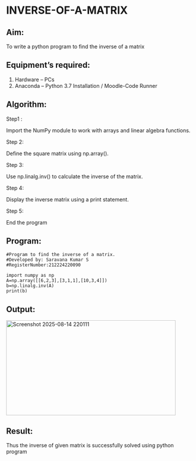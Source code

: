 # INVERSE-OF-A-MATRIX
## Aim:
To write a python program to find the inverse of a matrix
## Equipment’s required:
1. 	Hardware – PCs
2. 	Anaconda – Python 3.7 Installation / Moodle-Code Runner
## Algorithm:
Step1 :

Import the NumPy module to work with arrays and linear algebra functions.

Step 2:

Define the square matrix using np.array().

Step 3:

Use np.linalg.inv() to calculate the inverse of the matrix.

Step 4:

Display the inverse matrix using a print statement.

Step 5:

End the program 

## Program:
```
#Program to find the inverse of a matrix.
#Developed by: Saravana Kumar S
#RegisterNumber:212224220090

import numpy as np
A=np.array([[6,2,3],[3,1,1],[10,3,4]])
b=np.linalg.inv(A)
print(b)
```
## Output:
<img width="456" height="256" alt="Screenshot 2025-08-14 220111" src="https://github.com/user-attachments/assets/f90231d3-e655-4e3c-b364-f106225af858" />

## Result:
Thus the inverse of given matrix is successfully solved using python program

